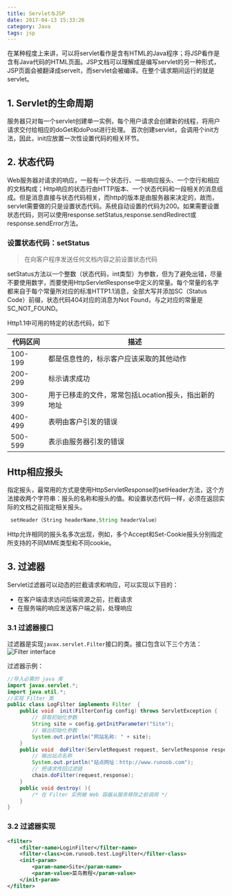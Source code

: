 ```yaml
---
title: Servlet与JSP
date: 2017-04-13 15:33:26
category: Java
tags: jsp
---
```


在某种程度上来讲，可以将servlet看作是含有HTML的Java程序；将JSP看作是含有Java代码的HTML页面。JSP文档可以理解成是编写servlet的另一种形式，JSP页面会被翻译成servelt，而servlet会被编译。在整个请求期间运行的就是servlet。

## 1. Servlet的生命周期
服务器只对每一个servlet创建单一实例，每个用户请求会创建新的线程，将用户请求交付给相应的doGet和doPost进行处理。
首次创建servlet，会调用个init方法，因此，init应放置一次性设置代码的相关环节。

## 2. 状态代码
Web服务器对请求的响应，一般有一个状态行、一些响应报头、一个空行和相应的文档构成；Http响应的状态行由HTTP版本、一个状态代码和一段相关的消息组成。但是消息直接与状态代码相关，而http的版本是由服务器来决定的，故而，servlet需要做的只是设置状态代码。系统自动设置的代码为200。如果需要设置状态代码，则可以使用response.setStatus,response.sendRedirect或response.sendError方法。

### 设置状态代码：setStatus
> 在向客户程序发送任何文档内容之前设置状态代码

setStatus方法以一个整数（状态代码，int类型）为参数，但为了避免出错，尽量不要使用数字，而要使用HttpServletResponse中定义的常量。每个常量的名字都来自于每个常量所对应的标准HTTP1.1消息，全部大写并添加SC（Status Code）前缀，状态代码404对应的消息为Not Found，与之对应的常量是SC_NOT_FOUND。

Http1.1中可用的特定的状态代码，如下

|代码区间|描述|
|---|---|
|100-199|都是信息性的，标示客户应该采取的其他动作|
|200-299|标示请求成功|
|300-399|用于已移走的文件，常常包括Location报头，指出新的地址|
|400-499|表明由客户引发的错误|
|500-599|表示由服务器引发的错误|

## Http相应报头

指定报头，最常用的方式是使用HttpServletResponse的setHeader方法，这个方法接收两个字符串：报头的名称和报头的值。和设置状态代码一样，必须在返回实际的文档之前指定相关报头。

```java
 setHeader（String headerName,String headerValue） 
```
Http允许相同的报头名多次出现，例如，多个Accept和Set-Cookie报头分别指定所支持的不同MIME类型和不同cookie。

## 3. 过滤器
Servlet过滤器可以动态的拦截请求和响应，可以实现以下目的：

* 在客户端请求访问后端资源之前，拦截请求
* 在服务端的响应发送客户端之前，处理响应

### 3.1 过滤器接口
过滤器是实现`javax.servlet.Filter`接口的类。接口包含以下三个方法：
![Filter interface](Servlet与JSP/filter.png)

过滤器示例：
```java
//导入必需的 java 库
import javax.servlet.*;
import java.util.*;
//实现 Filter 类
public class LogFilter implements Filter  {
	public void  init(FilterConfig config) throws ServletException {
		// 获取初始化参数
		String site = config.getInitParameter("Site"); 
		// 输出初始化参数
		System.out.println("网站名称: " + site); 
	}
	public void  doFilter(ServletRequest request, ServletResponse response, FilterChain chain){
		// 输出站点名称
		System.out.println("站点网址：http://www.runoob.com");
		// 把请求传回过滤链
		chain.doFilter(request,response);
	}
	public void destroy( ){
		/* 在 Filter 实例被 Web 容器从服务移除之前调用 */
	}
}
```

### 3.2 过滤器实现
```xml
<filter>
	<filter-name>LoginFilter</filter-name>
	<filter-class>com.runoob.test.LogFilter</filter-class>
	<init-param>
		<param-name>Site</param-name>
		<param-value>菜鸟教程</param-value>
	</init-param>
</filter>
```